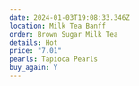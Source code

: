 ```yaml
---
date: 2024-01-03T19:08:33.346Z
location: Milk Tea Banff
order: Brown Sugar Milk Tea
details: Hot
price: "7.01"
pearls: Tapioca Pearls
buy_again: Y
---
```

